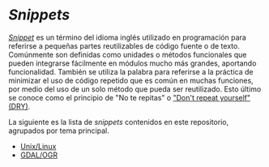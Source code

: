 # _Snippets_
_[Snippet](https://es.wikipedia.org/wiki/Snippet)_ es un término del idioma inglés utilizado en programación para referirse a pequeñas partes reutilizables de código fuente o de texto. Comúnmente son definidas como unidades o métodos funcionales que pueden integrarse fácilmente en módulos mucho más grandes, aportando funcionalidad. También se utiliza la palabra para referirse a la práctica de minimizar el uso de código repetido que es común en muchas funciones, por medio del uso de un solo método que pueda ser reutilizado. Esto último se conoce como el principio de "No te repitas" o ["Don't repeat yourself" (DRY)](https://en.wikipedia.org/wiki/Don%27t_repeat_yourself).

La siguiente es la lista de _snippets_ contenidos en este repositorio, agrupados por tema principal.

* [Unix/Linux](https://github.com/mfvargas/snippets/blob/master/unix-linux/README.md)
* [GDAL/OGR](https://github.com/mfvargas/snippets/blob/master/gdal-ogr/README.md)
